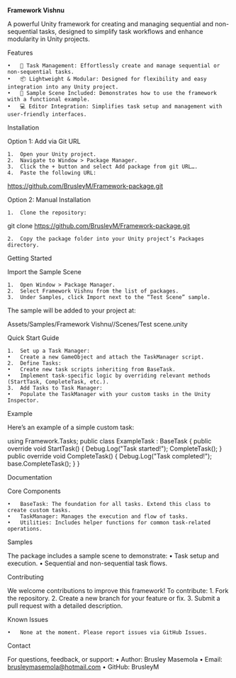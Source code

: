 **Framework Vishnu**

A powerful Unity framework for creating and managing sequential and non-sequential tasks, designed to simplify task workflows and enhance modularity in Unity projects.

Features

	•	🚀 Task Management: Effortlessly create and manage sequential or non-sequential tasks.
	•	📦 Lightweight & Modular: Designed for flexibility and easy integration into any Unity project.
	•	🎯 Sample Scene Included: Demonstrates how to use the framework with a functional example.
	•	💻 Editor Integration: Simplifies task setup and management with user-friendly interfaces.

Installation

Option 1: Add via Git URL

	1.	Open your Unity project.
	2.	Navigate to Window > Package Manager.
	3.	Click the + button and select Add package from git URL….
	4.	Paste the following URL:

https://github.com/BrusleyM/Framework-package.git



Option 2: Manual Installation

	1.	Clone the repository:

git clone https://github.com/BrusleyM/Framework-package.git


	2.	Copy the package folder into your Unity project’s Packages directory.

Getting Started

Import the Sample Scene

	1.	Open Window > Package Manager.
	2.	Select Framework Vishnu from the list of packages.
	3.	Under Samples, click Import next to the “Test Scene” sample.

The sample will be added to your project at:

Assets/Samples/Framework Vishnu/<version>/Scenes/Test scene.unity

Quick Start Guide

	1.	Set up a Task Manager:
	•	Create a new GameObject and attach the TaskManager script.
	2.	Define Tasks:
	•	Create new task scripts inheriting from BaseTask.
	•	Implement task-specific logic by overriding relevant methods (StartTask, CompleteTask, etc.).
	3.	Add Tasks to Task Manager:
	•	Populate the TaskManager with your custom tasks in the Unity Inspector.

Example

Here’s an example of a simple custom task:

using Framework.Tasks;
public class ExampleTask : BaseTask
{
    public override void StartTask()
    {
        Debug.Log("Task started!");
        CompleteTask();
    }
    public override void CompleteTask()
    {
        Debug.Log("Task completed!");
        base.CompleteTask();
    }
}

Documentation

Core Components

	•	BaseTask: The foundation for all tasks. Extend this class to create custom tasks.
	•	TaskManager: Manages the execution and flow of tasks.
	•	Utilities: Includes helper functions for common task-related operations.

Samples

The package includes a sample scene to demonstrate:
	•	Task setup and execution.
	•	Sequential and non-sequential task flows.

Contributing

We welcome contributions to improve this framework! To contribute:
	1.	Fork the repository.
	2.	Create a new branch for your feature or fix.
	3.	Submit a pull request with a detailed description.

Known Issues

	•	None at the moment. Please report issues via GitHub Issues.

Contact

For questions, feedback, or support:
	•	Author: Brusley Masemola
	•	Email: brusleymasemola@hotmail.com
	•	GitHub: BrusleyM
